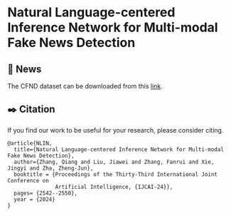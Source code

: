# Natural Language-centered Inference Network for Multi-modal Fake News Detection

## 📜 News

The CFND dataset can be downloaded from this [link](https://drive.google.com/file/d/1upiqVnGiJFI-cxrzLkWHePuIuJCxUkxT/view?usp=drive_link).


 ## ✒️ Citation

 If you find our work to be useful for your research, please consider citing.

```
@article{NLIN,
  title={Natural Language-centered Inference Network for Multi-modal Fake News Detection},
  author={Zhang, Qiang and Liu, Jiawei and Zhang, Fanrui and Xie, Jingyi and Zha, Zheng-Jun},
  booktitle = {Proceedings of the Thirty-Third International Joint Conference on
               Artificial Intelligence, {IJCAI-24}},
  pages= {2542--2550},
  year = {2024}
}
```
